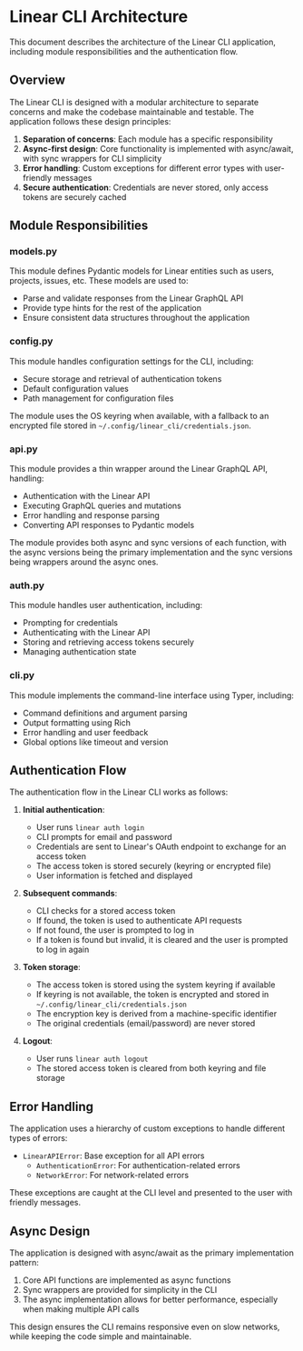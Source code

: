 # Linear CLI Architecture

This document describes the architecture of the Linear CLI application, including module responsibilities and the authentication flow.

## Overview

The Linear CLI is designed with a modular architecture to separate concerns and make the codebase maintainable and testable. The application follows these design principles:

1. **Separation of concerns**: Each module has a specific responsibility
2. **Async-first design**: Core functionality is implemented with async/await, with sync wrappers for CLI simplicity
3. **Error handling**: Custom exceptions for different error types with user-friendly messages
4. **Secure authentication**: Credentials are never stored, only access tokens are securely cached

## Module Responsibilities

### models.py

This module defines Pydantic models for Linear entities such as users, projects, issues, etc. These models are used to:

- Parse and validate responses from the Linear GraphQL API
- Provide type hints for the rest of the application
- Ensure consistent data structures throughout the application

### config.py

This module handles configuration settings for the CLI, including:

- Secure storage and retrieval of authentication tokens
- Default configuration values
- Path management for configuration files

The module uses the OS keyring when available, with a fallback to an encrypted file stored in `~/.config/linear_cli/credentials.json`.

### api.py

This module provides a thin wrapper around the Linear GraphQL API, handling:

- Authentication with the Linear API
- Executing GraphQL queries and mutations
- Error handling and response parsing
- Converting API responses to Pydantic models

The module provides both async and sync versions of each function, with the async versions being the primary implementation and the sync versions being wrappers around the async ones.

### auth.py

This module handles user authentication, including:

- Prompting for credentials
- Authenticating with the Linear API
- Storing and retrieving access tokens securely
- Managing authentication state

### cli.py

This module implements the command-line interface using Typer, including:

- Command definitions and argument parsing
- Output formatting using Rich
- Error handling and user feedback
- Global options like timeout and version

## Authentication Flow

The authentication flow in the Linear CLI works as follows:

1. **Initial authentication**:
   - User runs `linear auth login`
   - CLI prompts for email and password
   - Credentials are sent to Linear's OAuth endpoint to exchange for an access token
   - The access token is stored securely (keyring or encrypted file)
   - User information is fetched and displayed

2. **Subsequent commands**:
   - CLI checks for a stored access token
   - If found, the token is used to authenticate API requests
   - If not found, the user is prompted to log in
   - If a token is found but invalid, it is cleared and the user is prompted to log in again

3. **Token storage**:
   - The access token is stored using the system keyring if available
   - If keyring is not available, the token is encrypted and stored in `~/.config/linear_cli/credentials.json`
   - The encryption key is derived from a machine-specific identifier
   - The original credentials (email/password) are never stored

4. **Logout**:
   - User runs `linear auth logout`
   - The stored access token is cleared from both keyring and file storage

## Error Handling

The application uses a hierarchy of custom exceptions to handle different types of errors:

- `LinearAPIError`: Base exception for all API errors
  - `AuthenticationError`: For authentication-related errors
  - `NetworkError`: For network-related errors

These exceptions are caught at the CLI level and presented to the user with friendly messages.

## Async Design

The application is designed with async/await as the primary implementation pattern:

1. Core API functions are implemented as async functions
2. Sync wrappers are provided for simplicity in the CLI
3. The async implementation allows for better performance, especially when making multiple API calls

This design ensures the CLI remains responsive even on slow networks, while keeping the code simple and maintainable.